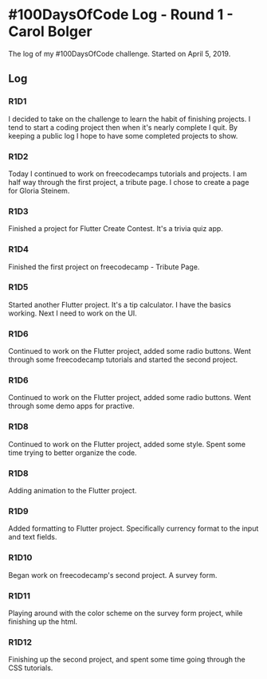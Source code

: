 # #100DaysOfCode Log - Round 1 - Carol Bolger

The log of my #100DaysOfCode challenge. Started on April 5, 2019.

## Log

### R1D1 
I decided to take on the challenge to learn the habit of finishing projects. I tend to start a coding project then when it's nearly complete I quit. By keeping a public log I hope to have some completed projects to show.

### R1D2
Today I continued to work on freecodecamps tutorials and projects. I am half way through the first project, a tribute page. I chose to create a page for Gloria Steinem.
### R1D3
Finished a project for Flutter Create Contest. It's a trivia quiz app.
### R1D4
Finished the first project on freecodecamp - Tribute Page.
### R1D5
Started another Flutter project. It's a tip calculator. I have the basics working. Next I need to work on the UI.
### R1D6
Continued to work on the Flutter project, added some radio buttons. Went through some freecodecamp tutorials and started the second project.
### R1D6
Continued to work on the Flutter project, added some radio buttons. Went through some demo apps for practive.
### R1D8
Continued to work on the Flutter project, added some style. Spent some time trying to better organize the code.
### R1D8
Adding animation to the Flutter project.
### R1D9
Added formatting to Flutter project. Specifically currency format to the input and text fields.
### R1D10
Began work on freecodecamp's second project. A survey form.
### R1D11
Playing around with the color scheme on the survey form project, while finishing up the html.
### R1D12
Finishing up the second project, and spent some time going through the CSS tutorials.
